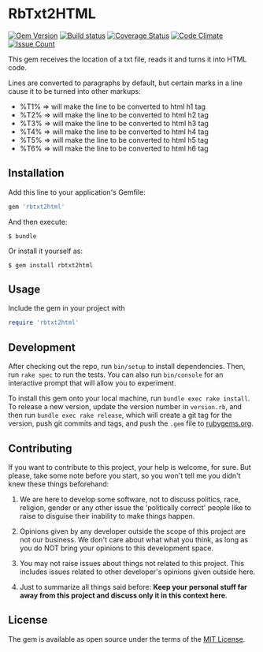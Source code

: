 # RbTxt2HTML

[![Gem Version](https://badge.fury.io/rb/rbtxt2html.svg)](https://badge.fury.io/rb/rbtxt2html)
[![Build status](https://travis-ci.org/EdDeAlmeidaJr/rbtxt2html.svg?branch=master)](https://travis-ci.org/EdDeAlmeidaJr/rbtxt2html.svg?branch=master)
[![Coverage Status](https://coveralls.io/repos/github/EdDeAlmeidaJr/rbtxt2html/badge.svg?branch=master)](https://coveralls.io/github/EdDeAlmeidaJr/rbtxt2html?branch=master)
[![Code Climate](https://codeclimate.com/repos/56b8c0f316cb7c26bd002a50/badges/060c1b3c346cc72b493c/gpa.svg)](https://codeclimate.com/repos/56b8c0f316cb7c26bd002a50/feed)
[![Issue Count](https://codeclimate.com/repos/56b8c0f316cb7c26bd002a50/badges/060c1b3c346cc72b493c/issue_count.svg)](https://codeclimate.com/repos/56b8c0f316cb7c26bd002a50/feed)

This gem receives the location of a txt file, reads it and turns it into HTML code.

Lines are converted to paragraphs by default, but certain marks in a line cause it to be turned into other markups:

* %T1%       => will make the line to be converted to html h1 tag
* %T2%       => will make the line to be converted to html h2 tag
* %T3%       => will make the line to be converted to html h3 tag
* %T4%       => will make the line to be converted to html h4 tag
* %T5%       => will make the line to be converted to html h5 tag
* %T6%       => will make the line to be converted to html h6 tag

## Installation

Add this line to your application's Gemfile:

```ruby
gem 'rbtxt2html'
```

And then execute:

    $ bundle

Or install it yourself as:

    $ gem install rbtxt2html

## Usage

Include the gem in your project with

```ruby
require 'rbtxt2html'
```

## Development

After checking out the repo, run `bin/setup` to install dependencies. Then, run `rake spec` to run the tests. You can also run `bin/console` for an interactive prompt that will allow you to experiment.

To install this gem onto your local machine, run `bundle exec rake install`. To release a new version, update the version number in `version.rb`, and then run `bundle exec rake release`, which will create a git tag for the version, push git commits and tags, and push the `.gem` file to [rubygems.org](https://rubygems.org).

## Contributing

If you want to contribute to this project, your help is welcome, for sure. But please, take some note before you start, so you won't tell me you didn't knew these things beforehand:

01) We are here to develop some software, not to discuss politics, race, religion, gender or any other issue the 'politically correct' people like to raise to disguise their inability to make things happen.

02) Opinions given by any developer outside the scope of this project are not our business. We don't care about what what you think, as long as you do NOT bring your opinions to this development space.

03) You may not raise issues about things not related to this project. This includes issues related to other developer's opinions given outside here.

04) Just to summarize all things said before: **Keep your personal stuff far away from this project and discuss only it in this context here**.

## License

The gem is available as open source under the terms of the [MIT License](http://opensource.org/licenses/MIT).

